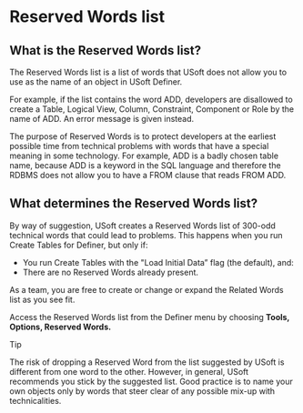 # Reserved Words list

## What is the Reserved Words list?

The Reserved Words list is a list of words that USoft does not allow you to use as the name of an object in USoft Definer.

For example, if the list contains the word ADD, developers are disallowed to create a Table, Logical View, Column, Constraint, Component or Role by the name of ADD. An error message is given instead.

The purpose of Reserved Words is to protect developers at the earliest possible time from technical problems with words that have a special meaning in some technology. For example, ADD is a badly chosen table name, because ADD is a keyword in the SQL language and therefore the RDBMS does not allow you to have a FROM clause that reads FROM ADD.

## What determines the Reserved Words list?

By way of suggestion, USoft creates a Reserved Words list of 300-odd technical words that could lead to problems. This happens when you run Create Tables for Definer, but only if:

- You run Create Tables with the "Load Initial Data” flag (the default), and:
- There are no Reserved Words already present.

As a team, you are free to create or change or expand the Related Words list as you see fit.

Access the Reserved Words list from the Definer menu by choosing **Tools, Options, Reserved Words.**

> [!TIP]
> The risk of dropping a Reserved Word from the list suggested by USoft is different from one word to the other.
> However, in general, USoft recommends you stick by the suggested list. Good practice is to name your own objects only by words that steer clear of any possible mix-up with technicalities.